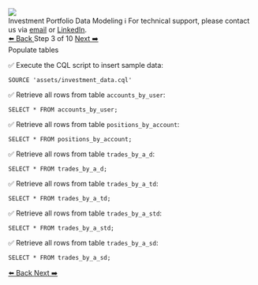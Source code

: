 <!-- TOP -->
<div class="top">
  <img class="scenario-academy-logo" src="https://datastax-academy.github.io/katapod-shared-assets/images/ds-academy-2023.svg" />
  <div class="scenario-title-section">
    <span class="scenario-title">Investment Portfolio Data Modeling</span>
    <span class="scenario-subtitle">ℹ️ For technical support, please contact us via <a href="mailto:aleksandr.volochnev@datastax.com">email</a> or <a href="https://dtsx.io/aleks">LinkedIn</a>.</span>
  </div>
</div>

<!-- NAVIGATION -->
<div id="navigation-top" class="navigation-top">
 <a href='command:katapod.loadPage?[{"step":"step2"}]' 
   class="btn btn-dark navigation-top-left">⬅️ Back
 </a>
<span class="step-count"> Step 3 of 10</span>
 <a href='command:katapod.loadPage?[{"step":"step4"}]' 
    class="btn btn-dark navigation-top-right">Next ➡️
  </a>
</div>

<!-- CONTENT -->

<div class="step-title">Populate tables</div>

✅ Execute the CQL script to insert sample data:
```
SOURCE 'assets/investment_data.cql'
```

✅ Retrieve all rows from table `accounts_by_user`:
```
SELECT * FROM accounts_by_user;        
```

✅ Retrieve all rows from table `positions_by_account`:
```
SELECT * FROM positions_by_account;
```

✅ Retrieve all rows from table `trades_by_a_d`:
```
SELECT * FROM trades_by_a_d;                    
```

✅ Retrieve all rows from table `trades_by_a_td`:
```
SELECT * FROM trades_by_a_td;
```

✅ Retrieve all rows from table `trades_by_a_std`:
```
SELECT * FROM trades_by_a_std;       
```

✅ Retrieve all rows from table `trades_by_a_sd`:
```
SELECT * FROM trades_by_a_sd;       
```

<!-- NAVIGATION -->
<div id="navigation-bottom" class="navigation-bottom">
 <a href='command:katapod.loadPage?[{"step":"step2"}]'
   class="btn btn-dark navigation-bottom-left">⬅️ Back
 </a>
 <a href='command:katapod.loadPage?[{"step":"step4"}]'
    class="btn btn-dark navigation-bottom-right">Next ➡️
  </a>
</div>
